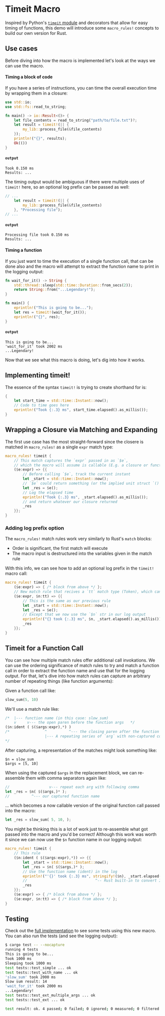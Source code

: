 # Timeit Macro

Inspired by Python's [`timeit` module](https://docs.python.org/3.8/library/timeit.html) and decorators that allow for easy timing of functions, this demo will introduce some `macro_rules!` concepts to build our own version for Rust.

## Use cases
Before diving into how the macro is implemented let's look at the ways we can use the macro.

#### Timing a block of code
If you have a series of instructions, you can time the overall execution time by wrapping them in a closure:

```rust
use std::io;
use std::fs::read_to_string;

fn main() -> io::Result<()> {
    let file_contents = read_to_string("path/to/file.txt")?;
    let result = timeit!(|| {
        my_lib::process_file(&file_contents)
    });
    println!("{}", results);
    Ok(())
}
```

#### **`output`**
```
Took 0.150 ms
Results: ...
```

The timing output would be ambiguous if there were multiple uses of `timeit!` here, so an optional log prefix can be passed as well:


```rust
// ...
    let result = timeit!(|| {
        my_lib::process_file(&file_contents)
    }, "Processing file");
// ...
```

#### **`output`**
```
Processing file took 0.150 ms
Results: ...
```

#### Timing a function
If you just want to time the execution of a single function call, that can be done also and the macro will attempt to extract the function name to print in the logging output:

```rust
fn wait_for_it() -> String {
    std::thread::sleep(std::time::Duration::from_secs(2));
    return String::from("...Legendary!");
}

fn main() {
    eprintln!("This is going to be...");
    let res = timeit!(wait_for_it());
    eprintln!("{}", res);
}
```

#### **`output`**
```
This is going to be...
'wait_for_it' took 2002 ms
...Legendary!
```

Now that we see what this macro is doing, let's dig into how it works.

## Implementing timeit!
The essence of the syntax `timeit!` is trying to create shorthand for is:

```rust
{
    let start_time = std::time::Instant::now();
    // Code to time goes here
    eprintln!("Took {:.3} ms", start_time.elapsed().as_millis());
}
```

## Wrapping a Closure via Matching and Expanding
The first use case has the most straight-forward since the closere is matched in `macro_rules!` as a single `expr` match type:

```rust
macro_rules! timeit {
    // This match captures the `expr` passed in as `$e`,
    // which the macro will assume is callable (E.g. a closure or function)
    ($e:expr) => {{
        // Before calling `$e`, track the current instant
        let _start = std::time::Instant::now();
        // `$e` could return something (or the implied unit struct `()`), so capture that in `_res`
        let _res = $e();
        // Log the elapsed time
        eprintln!("Took {:.3} ms", _start.elapsed().as_millis());
        // and return whatever our closure returned
        _res
    }};
}
```

### Adding log prefix option
The `macro_rules!` match rules work very similarly to Rust's `match` blocks:

- Order is significant, the first match will execute
- The macro input is destructured into the variables given in the match rule

With this info, we can see how to add an optional log prefix in the `timeit!` macro call:

```rust
macro_rules! timeit {
    ($e:expr) => { /* block from above */ };
    // New match rule that recives a `tt` match type (Token), which can be a `str`
    ($e:expr, $n:tt) => {{
        // This is the same as our previous rule
        let _start = std::time::Instant::now();
        let _res = $e();
        // Except that we now use the `$n` str in our log output
        eprintln!("{} took {:.3} ms", $n, _start.elapsed().as_millis());
        _res
    }};
}
```

## Timeit for a Function Call
You can see how multiple match rules offer additional call invokations. We can use the ordering significance of match rules to try and match a function call in order to extract the function name and use that for the logging output. For that, let's dive into how match rules can capture an arbitrary number of repeating things (like function arguments):


Given a function call like:

```rust
slow_sum(5, 10)
```

We'll use a match rule like:
```rust
/*  |--- function name (in this case: slow_sum)
    v     v--- the open paren before the function args   */
($n:ident ( $($args:expr),*) )
/*                ^          ^--- the closing paren after the function args)
                  |--- A repeating series of `arg` with non-captured comma separators
*/
```

After capturing, a representation of the matches might look something like:
```
$n = slow_sum
$args = [5, 10]
```

When using the captured `$args` in the replacement block, we can re-assemble them with comma separators again like:

```rust
//                  v--- repeat each arg with following comma
let _res = $n( $($args,)* );
//          ^--- our captured function name
```

... which becomes a now callable version of the original function call passed into the macro:
```rust
let _res = slow_sum( 5, 10, );
```

You might be thinking this is a lot of work just to re-assemble what got passed into the macro and you'd be correct! Although this work was worth it since we can now use the `$n` function name in our logging output:

```rust
macro_rules! timeit {
    // This rule
    ($n:ident ( $($args:expr),*)) => {{
        let _start = std::time::Instant::now();
        let _res = $n( $($args,)* );
        // Use the function name (ident) in the log
        eprintln!("'{}' took {:.3} ms", stringify!($n), _start.elapsed().as_millis());
        //                               ^-- Rust built-in to convert Identifiers to str
        _res
    }};
    ($e:expr) => { /* block from above */ };
    ($e:expr, $n:tt) => { /* block from above */ };
}
```

## Testing
Check out the [full implementation](src/lib.rs) to see some tests using this new macro. You can also run the tests (and see the logging output):

```sh
$ cargo test -- --nocapture
running 4 tests
This is going to be...
Took 1000 ms
Sleeping took 1000 ms
test tests::test_simple ... ok
test tests::test_with_name ... ok
'slow_sum' took 2000 ms
Slow sum result: 14
'wait_for_it' took 2000 ms
...Legendary!
test tests::test_ext_multiple_args ... ok
test tests::test_ext ... ok

test result: ok. 4 passed; 0 failed; 0 ignored; 0 measured; 0 filtered out
```
